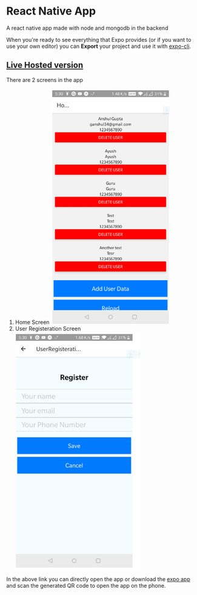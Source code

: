 

# React Native App

A react native app made with node and mongodb in the backend

When you're ready to see everything that Expo provides (or if you want to use your own editor) you can **Export** your project and use it with [expo-cli](https://docs.expo.io/versions/latest/introduction/installation.html).

## [Live Hosted version](https://snack.expo.io/@anshulg34/sampleapp)


There are 2 screens in the app

1. Home Screen
    ![Home Screen](./assets/Home.PNG)
2. User Registeration Screen
  ![User Registeration screen](./assets/User.PNG)


In the above link you can directly open the app or download the [expo app](https://play.google.com/store/apps/details?id=host.exp.exponent&hl=en) and scan the generated QR code to open the app on the phone.
